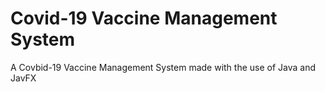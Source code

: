 # Covid-19 Vaccine Management System
A Covbid-19 Vaccine Management System made with the use of Java and JavFX
